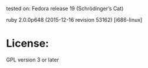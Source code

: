 
tested on:
Fedora release 19 (Schrödinger’s Cat)

ruby 2.0.0p648 (2015-12-16 revision 53162) [i686-linux]

# License:

GPL version 3 or later

